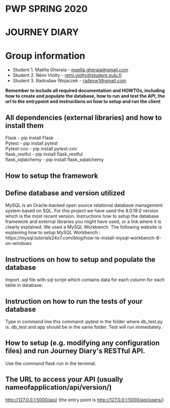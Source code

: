 # PWP SPRING 2020
# JOURNEY DIARY
# Group information
* Student 1. Maëlla Gheraia - maella.gheraia@gmail.com
* Student 2. Rémi Viotty - remi.viotty@student.oulu.fi
* Student 3. Radoslaw Wojaczek - radexw1@gmail.com

__Remember to include all required documentation and HOWTOs, including how to create and populate the database, how to run and test the API, the url to the entrypoint and instructions on how to setup and run the client__


<h2> All dependencies (external libraries) and how to install them </h2>
Flask - pip install Flask </br>
Pytest - pip install pytest </br>
Pytest-cov - pip install pytest-cov </br>
flask_restful - pip install flask_restful </br>
flask_sqlalchemy - pip install flask_sqlalchemy </br>
  
<h2>How to setup the framework </h2>
  
<h2> Define database and version utilized </h2>
MySQL is an Oracle-backed open source relational database management system based on SQL.  For this project we have used the 8.0.19.0 version which is the most recent version. 
Instructions how to setup the database framework and external libraries you might have used, or a link where it is clearly explained.
We used a MySQL Workbench. The following website is explaining how to setup MySQL Workbench : https://mysql.tutorials24x7.com/blog/how-to-install-mysql-workbench-8-on-windows

<h2>Instructions on how to setup and populate the database </h2>
				
Import .sql file with sql script which contains data for each column for each table in database.

<h2> Instruction on how to run the tests of your database </h2>

Type in command line this command: pytest in the folder where db_test.py is. db_test and app should be in the same folder. Test will run immediately.

<h2> How to setup (e.g. modifying any configuration files) and run Journey Diary's RESTful API. </h2>

Use the command flask run in the terminal. 

<h2>The URL to access your API (usually nameofapplication/api/version/)</h2>

http://127.0.0.1:5000/api/ (the entry point is http://127.0.0.1:5000/api/users/)
